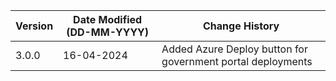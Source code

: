 | **Version** | **Date Modified (DD-MM-YYYY)** | **Change History**                                            |
|-------------|--------------------------------|---------------------------------------------------------------|
| 3.0.0       | 16-04-2024                     | Added Azure Deploy button for government portal deployments   |

